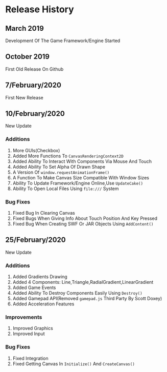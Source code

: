 # Release History
## March 2019
Development Of The Game Framework/Engine Started
## October 2019
First Old Release On Github
## 7/February/2020
First New Release
## 10/February/2020
New Update
### Additions
1. More GUIs(Checkbox)
2. Added More Functions To `CanvasRenderingContext2D`
3. Added Ability To Interact With Components Via Mouse And Touch
4. Added Ability To Set Alpha Of Drawn Shape
5. A Version Of `window.requestAnimationFrame()`
6. A Function To Make Canvas Size Compatible With Window Sizes
7. Ability To Update Framework/Engine Online,Use `UpdateCake()`
8. Ability To Open Local Files Using `file:///` System
### Bug Fixes
1. Fixed Bug In Clearing Canvas
2. Fixed Bugs When Giving Info About Touch Position And Key Pressed
3. Fixed Bug When Creating SWF Or JAR Objects Using `AddContent()`
## 25/February/2020
New Update
### Additions
1. Added Gradients Drawing
2. Added 4 Components: Line,Triangle,RadialGradient,LinearGradient
3. Added Game Events
4. Added Ability To Destroy Components Easily Using `Destroy()`
5. Added Gamepad API(Removed `gamepad.js` Third Party By Scott Doxey)
6. Added Acceleration Features
### Improvements
1. Improved Graphics
2. Improved Input
### Bug Fixes
1. Fixed Integration
2. Fixed Getting Canvas In `Initialize()` And `CreateCanvas()`